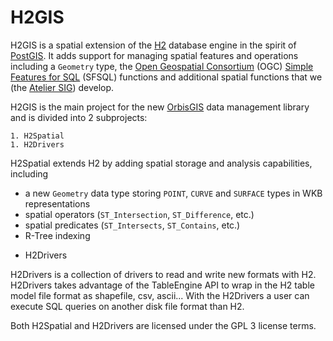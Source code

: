 H2GIS
=====

H2GIS is a spatial extension of the [H2](http://www.h2database.com/) database
engine in the spirit of [PostGIS](http://postgis.net/). It adds support for
managing spatial features and operations including a `Geometry` type, the [Open
Geospatial Consortium](http://www.opengeospatial.org/) (OGC) [Simple Features
for SQL](http://www.opengeospatial.org/standards/sfs) (SFSQL) functions and
additional spatial functions that we (the [Atelier SIG](http://www.irstv.fr/))
develop. 

H2GIS is the main project for the new [OrbisGIS](http://www.orbisgis.org/) data
management library and is divided into 2 subprojects:

    1. H2Spatial
    1. H2Drivers

H2Spatial extends H2 by adding spatial storage and analysis capabilities, including

- a new `Geometry` data type storing `POINT`, `CURVE` and `SURFACE` types in WKB representations
- spatial operators (`ST_Intersection`, `ST_Difference`, etc.)
- spatial predicates (`ST_Intersects`, `ST_Contains`, etc.)
- R-Tree indexing

* H2Drivers

H2Drivers is a collection of drivers to read and write new formats with H2. 
H2Drivers takes advantage of the TableEngine API to wrap in the H2 table model file format as shapefile, csv, ascii...
With the H2Drivers a user can execute SQL queries on another disk file format than H2.


Both H2Spatial and H2Drivers are licensed under the GPL 3 license terms.
